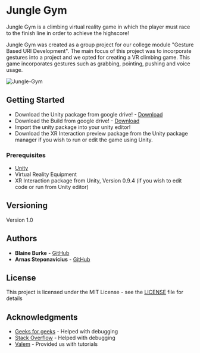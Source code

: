 # Jungle Gym

Jungle Gym is a climbing virtual reality game in which the player must race to the finish line in order to achieve the highscore!

Jungle Gym was created as a group project for our college module "Gesture Based URI Development". The main focus of this project was to incorporate gestures into a project and we opted for creating a VR climbing game. This game incorporates gestures such as grabbing, pointing, pushing and voice usage.

![Jungle-Gym](https://github.com/BurkeBlaine1999/Jungle-Gym/blob/main/Assets/Images/Jungle%20Gym%20Logo.png?raw=true )


## Getting Started

* Download the Unity package from google drive! - [Download](https://drive.google.com/file/d/1YkWjDp6DtJ3_al531Yef2HrISE8H5K20/view?usp=sharing)
* Download the Build from google drive! - [Download](https://drive.google.com/file/d/1XZnqAFj_KHjCNPg_NW1AsADsWoo41Nb6/view?usp=sharing)
* Import the unity package into your unity editor!
* Download the XR Interaction preview package from the Unity package manager if you wish to run or edit the game using Unity.

### Prerequisites

- [Unity](https://unity.com/)
- Virtual Reality Equipment
- XR Interaction package from Unity, Version 0.9.4 (if you wish to edit code or run from Unity editor)

## Versioning

Version 1.0

## Authors

* **Blaine Burke** - [GitHub](https://github.com/BurkeBlaine1999)
* **Arnas Steponavicius** - [GitHub](https://github.com/ArnasSteponavicius00)

## License

This project is licensed under the MIT License - see the [LICENSE]() file for details

## Acknowledgments

* [Geeks for geeks](https://www.geeksforgeeks.org/) - Helped with debugging 
* [Stack Overflow](https://stackoverflow.com/) - Helped with debugging 
* [Valem](https://www.youtube.com/c/ValemVR/videos) - Provided us with tutorials


